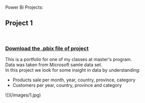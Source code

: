 Power Bi Projects:<br>

<H2>Project 1</H2><br>
<H3> <a href = "https://github.com/mah5a/Adventure_Works"> Download the .pbix file of project</a></H3>
This is a portfolio for one of my classes at master's program.<br>
Data was taken from Microsoft samle data set.<br>
In this project we look for some insight in data by understanding:<br>
<ul>
<li>Products sale per month, year, country, province, category<br></li>
<li>Customers per year, country, province and category<br></li>
</ul>
![](/images/1.jpg)

